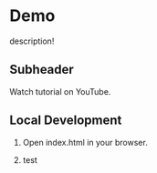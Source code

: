 # Demo

description!

## Subheader

Watch tutorial on YouTube.

## Local Development

1. Open index.html in your browser.

2. test